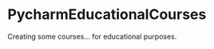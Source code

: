 PycharmEducationalCourses
=========================
Creating some courses... for educational purposes.
